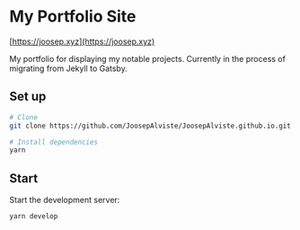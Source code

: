 # My Portfolio Site

[https://joosep.xyz](https://joosep.xyz)

My portfolio for displaying my notable projects. Currently in the process of
migrating from Jekyll to Gatsby.

## Set up

```bash
# Clone
git clone https://github.com/JoosepAlviste/JoosepAlviste.github.io.git -b gatsby-migration

# Install dependencies
yarn
```

## Start

Start the development server:

```
yarn develop
```
